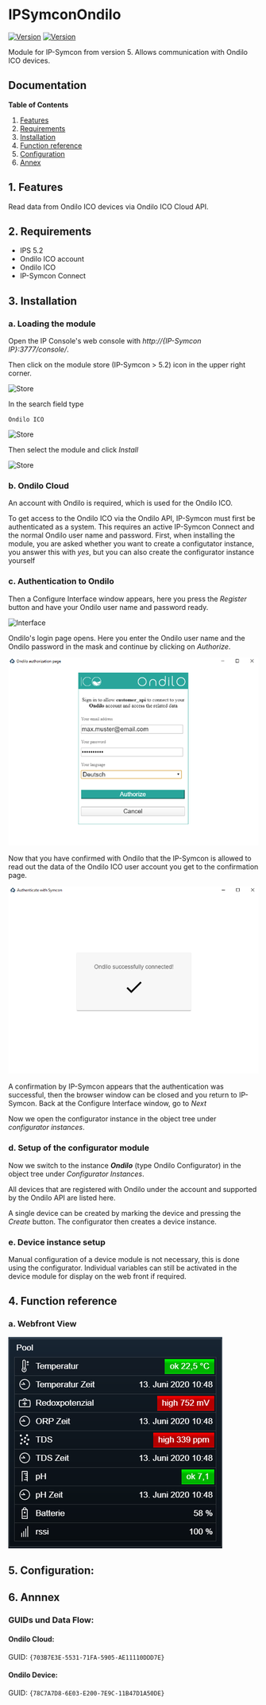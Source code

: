 # IPSymconOndilo
[![Version](https://img.shields.io/badge/Symcon-PHPModul-red.svg)](https://www.symcon.de/service/dokumentation/entwicklerbereich/sdk-tools/sdk-php/)
[![Version](https://img.shields.io/badge/Symcon%20Version-5.0%20%3E-green.svg)](https://www.symcon.de/forum/threads/37412-IP-Symcon-5-0-%28Testing%29)

Module for IP-Symcon from version 5. Allows communication with Ondilo ICO devices.

## Documentation

**Table of Contents**

1. [Features](#1-features)
2. [Requirements](#2-requirements)
3. [Installation](#3-installation)
4. [Function reference](#4-functionreference)
5. [Configuration](#5-configuration)
6. [Annex](#6-annex)

## 1. Features

Read data from Ondilo ICO devices via Ondilo ICO Cloud API. 
	  
## 2. Requirements

 - IPS 5.2
 - Ondilo ICO account
 - Ondilo ICO
 - IP-Symcon Connect

## 3. Installation

### a. Loading the module

Open the IP Console's web console with _http://{IP-Symcon IP}:3777/console/_.

Then click on the module store (IP-Symcon > 5.2) icon in the upper right corner.

![Store](img/store_icon.png?raw=true "open store")

In the search field type

```
Ondilo ICO
```  


![Store](img/module_store_search_en.png?raw=true "module search")

Then select the module and click _Install_

![Store](img/install_en.png?raw=true "install")

### b. Ondilo Cloud
An account with Ondilo is required, which is used for the Ondilo ICO.

To get access to the Ondilo ICO via the Ondilo API, IP-Symcon must first be authenticated as a system.
This requires an active IP-Symcon Connect and the normal Ondilo user name and password.
First, when installing the module, you are asked whether you want to create a configutator instance, you answer this with _yes_, but you can also create the configurator instance yourself

### c. Authentication to Ondilo
Then a Configure Interface window appears, here you press the _Register_ button and have your Ondilo user name and password ready.

![Interface](img/register.png?raw=true "interface")

Ondilo's login page opens. Here you enter the Ondilo user name and the Ondilo password in the mask and continue by clicking on _Authorize_.

![Anmeldung](img/oauth_1.png?raw=true "Anmeldung")

Now that you have confirmed with Ondilo that the IP-Symcon is allowed to read out the data of the Ondilo ICO user account you get to the confirmation page.

![Success](img/oauth_2.png?raw=true "Success")

A confirmation by IP-Symcon appears that the authentication was successful,
then the browser window can be closed and you return to IP-Symcon.
Back at the Configure Interface window, go to _Next_

Now we open the configurator instance in the object tree under _configurator instances_.


### d. Setup of the configurator module

Now we switch to the instance _**Ondilo**_ (type Ondilo Configurator) in the object tree under _Configurator Instances_.

All devices that are registered with Ondilo under the account and supported by the Ondilo API are listed here.

A single device can be created by marking the device and pressing the _Create_ button. The configurator then creates a device instance.

### e. Device instance setup
Manual configuration of a device module is not necessary, this is done using the configurator. Individual variables can still be activated in the device module for display on the web front if required.


## 4. Function reference

### a. Webfront View

![Webfront](img/webfront_ico.png?raw=true "Webfront")  

## 5. Configuration:




## 6. Annnex

###  GUIDs und Data Flow:

#### Ondilo Cloud:

GUID: `{703B7E3E-5531-71FA-5905-AE11110DDD7E}` 


#### Ondilo Device:

GUID: `{78C7A7D8-6E03-E200-7E9C-11B47D1A50DE}` 
